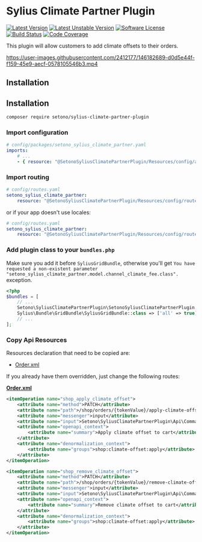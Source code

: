 # Sylius Climate Partner Plugin

[![Latest Version][ico-version]][link-packagist]
[![Latest Unstable Version][ico-unstable-version]][link-packagist]
[![Software License][ico-license]](LICENSE)
[![Build Status][ico-github-actions]][link-github-actions]
[![Code Coverage][ico-code-coverage]][link-code-coverage]

This plugin will allow customers to add climate offsets to their orders.

https://user-images.githubusercontent.com/2412177/146182689-d0d5e44f-f159-45e9-aecf-0578105546b3.mp4

## Installation

## Installation

```bash
composer require setono/sylius-climate-partner-plugin
```

### Import configuration

```yaml
# config/packages/setono_sylius_climate_partner.yaml
imports:
    # ...
    - { resource: "@SetonoSyliusClimatePartnerPlugin/Resources/config/app/config.yaml" }
```

### Import routing

```yaml
# config/routes.yaml
setono_sylius_climate_partner:
    resource: "@SetonoSyliusClimatePartnerPlugin/Resources/config/routes.yaml"
```

or if your app doesn't use locales:

```yaml
# config/routes.yaml
setono_sylius_climate_partner:
    resource: "@SetonoSyliusClimatePartnerPlugin/Resources/config/routes_no_locale.yaml"
```

### Add plugin class to your `bundles.php`

Make sure you add it before `SyliusGridBundle`, otherwise you'll get
`You have requested a non-existent parameter "setono_sylius_climate_partner.model.channel_climate_fee.class".` exception.

```php
<?php
$bundles = [
    // ...
    Setono\SyliusClimatePartnerPlugin\SetonoSyliusClimatePartnerPlugin::class => ['all' => true],
    Sylius\Bundle\GridBundle\SyliusGridBundle::class => ['all' => true],
    // ...
];
```

### Copy Api Resources

Resources declaration that need to be copied are:
* [Order.xml](src/Resources/config/api_resources/Order.xml)

If you already have them overridden, just change the following routes:

**[Order.xml](src/Resources/config/api_resources/Order.xml)**
```xml
<itemOperation name="shop_apply_climate_offset">
    <attribute name="method">PATCH</attribute>
    <attribute name="path">/shop/orders/{tokenValue}/apply-climate-offset</attribute>
    <attribute name="messenger">input</attribute>
    <attribute name="input">Setono\SyliusClimatePartnerPlugin\Api\Command\ApplyClimateOffset</attribute>
    <attribute name="openapi_context">
        <attribute name="summary">Apply climate offset to cart</attribute>
    </attribute>
    <attribute name="denormalization_context">
        <attribute name="groups">shop:climate-offset:apply</attribute>
    </attribute>
</itemOperation>

<itemOperation name="shop_remove_climate_offset">
    <attribute name="method">PATCH</attribute>
    <attribute name="path">/shop/orders/{tokenValue}/remove-climate-offset</attribute>
    <attribute name="messenger">input</attribute>
    <attribute name="input">Setono\SyliusClimatePartnerPlugin\Api\Command\RemoveClimateOffset</attribute>
    <attribute name="openapi_context">
        <attribute name="summary">Remove climate offset to cart</attribute>
    </attribute>
    <attribute name="denormalization_context">
        <attribute name="groups">shop:climate-offset:apply</attribute>
    </attribute>
</itemOperation>
```

[ico-version]: https://poser.pugx.org/setono/sylius-climate-partner-plugin/v/stable
[ico-unstable-version]: https://poser.pugx.org/setono/sylius-climate-partner-plugin/v/unstable
[ico-license]: https://poser.pugx.org/setono/sylius-climate-partner-plugin/license
[ico-github-actions]: https://github.com/Setono/SyliusClimatePartnerPlugin/workflows/build/badge.svg
[ico-code-coverage]: https://codecov.io/gh/Setono/SyliusClimatePartnerPlugin/branch/master/graph/badge.svg

[link-packagist]: https://packagist.org/packages/setono/sylius-climate-partner-plugin
[link-github-actions]: https://github.com/Setono/SyliusClimatePartnerPlugin/actions
[link-code-coverage]: https://codecov.io/gh/Setono/SyliusClimatePartnerPlugin
